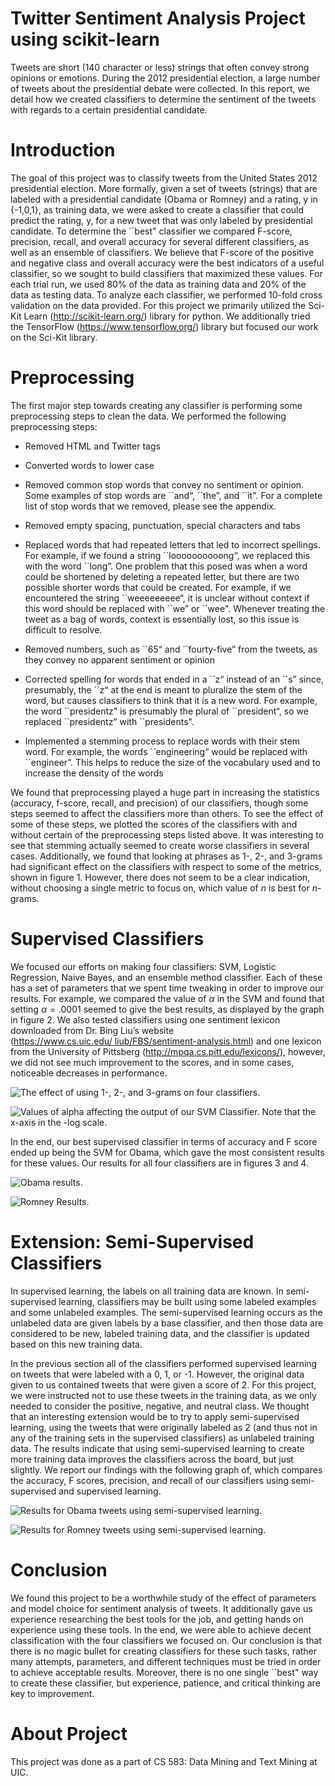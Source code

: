# Twitter Sentiment Analysis Project using scikit-learn

Tweets are short (140 character or less) strings that often convey strong opinions or emotions. During the 2012 presidential election, a large number of tweets about the presidential debate were collected. In this report, we detail how we created classifiers to determine the sentiment of the tweets with regards to a certain presidential candidate.

Introduction
============

The goal of this project was to classify tweets from the United States 2012 presidential election. More formally, given a set of tweets (strings) that are labeled with a presidential candidate (Obama or Romney) and a rating, y in \{-1,0,1\}, as training data, we were asked to create a classifier that could predict the rating, y, for a new tweet that was only labeled by presidential candidate. To determine the \`\`best" classifier we compared F-score, precision, recall, and overall accuracy for several different classifiers, as well as an ensemble of classifiers. We believe that F-score of the positive and negative class and overall accuracy were the best indicators of a useful classifier, so we sought to build classifiers that maximized these values. For each trial run, we used 80% of the data as training data and 20% of the data as testing data. To analyze each classifier, we performed 10-fold cross validation on the data provided. For this project we primarily utilized the Sci-Kit Learn (http://scikit-learn.org/) library for python. We additionally tried the TensorFlow (https://www.tensorflow.org/) library but focused our work on the Sci-Kit library.

Preprocessing
=============

The first major step towards creating any classifier is performing some preprocessing steps to clean the data. We performed the following preprocessing steps:

-   <span>Removed HTML and Twitter tags</span>

-   Converted words to lower case

-   Removed common stop words that convey no sentiment or opinion. Some examples of stop words are \`\`and“, \`\`the”, and \`\`it". For a complete list of stop words that we removed, please see the appendix.

-   Removed empty spacing, punctuation, special characters and tabs

-   Replaced words that had repeated letters that led to incorrect spellings. For example, if we found a string \`\`loooooooooong“, we replaced this with the word \`\`long”. One problem that this posed was when a word could be shortened by deleting a repeated letter, but there are two possible shorter words that could be created. For example, if we encountered the string \`\`weeeeeeeee“, it is unclear without context if this word should be replaced with \`\`we” or \`\`wee". Whenever treating the tweet as a bag of words, context is essentially lost, so this issue is difficult to resolve.

-   Removed numbers, such as \`\`65“ and \`\`fourty-five” from the tweets, as they convey no apparent sentiment or opinion

-   Corrected spelling for words that ended in a \`\`z“ instead of an \`\`s” since, presumably, the \`\`z“ at the end is meant to pluralize the stem of the word, but causes classifiers to think that it is a new word. For example, the word \`\`presidentz” is presumably the plural of \`\`president“, so we replaced \`\`presidentz” with \`\`presidents".

-   Implemented a stemming process to replace words with their stem word. For example, the words \`\`engineering“ would be replaced with \`\`engineer”. This helps to reduce the size of the vocabulary used and to increase the density of the words

We found that preprocessing played a huge part in increasing the statistics (accuracy, f-score, recall, and precision) of our classifiers, though some steps seemed to affect the classifiers more than others. To see the effect of some of these steps, we plotted the scores of the classifiers with and without certain of the preprocessing steps listed above. It was interesting to see that stemming actually seemed to create worse classifiers in several cases. Additionally, we found that looking at phrases as 1-, 2-, and 3-grams had significant effect on the classifiers with respect to some of the metrics, shown in figure 1. However, there does not seem to be a clear indication, without choosing a single metric to focus on, which value of $n$ is best for $n$-grams.

Supervised Classifiers
======================

We focused our efforts on making four classifiers: SVM, Logistic Regression, Naive Bayes, and an ensemble method classifier. Each of these has a set of parameters that we spent time tweaking in order to improve our results. For example, we compared the value of $\alpha$ in the SVM and found that setting $\alpha = .0001$ seemed to give the best results, as displayed by the graph in figure 2. We also tested classifiers using one sentiment lexicon downloaded from Dr. Bing Liu’s website (https://www.cs.uic.edu/ liub/FBS/sentiment-analysis.html) and one lexicon from the University of Pittsberg (http://mpqa.cs.pitt.edu/lexicons/), however, we did not see much improvement to the scores, and in some cases, noticeable decreases in performance.

![The effect of using 1-, 2-, and 3-grams on four
classifiers.](NGram.png)

![Values of alpha affecting the output of our SVM Classifier. Note that
the x-axis in the $-log$ scale.](SVMAlphaEffect.png)

In the end, our best supervised classifier in terms of accuracy and F score ended up being the SVM for Obama, which gave the most consistent results for these values. Our results for all four classifiers are in figures 3 and 4.

![Obama results.](ObamaSupervised.png)

![Romney Results.](RomneySupervised.png)

Extension: Semi-Supervised Classifiers
======================================

In supervised learning, the labels on all training data are known. In semi-supervised learning, classifiers may be built using some labeled examples and some unlabeled examples. The semi-supervised learning occurs as the unlabeled data are given labels by a base classifier, and then those data are considered to be new, labeled training data, and the classifier is updated based on this new training data.

In the previous section all of the classifiers performed supervised learning on tweets that were labeled with a 0, 1, or -1. However, the original data given to us contained tweets that were given a score of 2. For this project, we were instructed not to use these tweets in the training data, as we only needed to consider the positive, negative, and
neutral class. We thought that an interesting extension would be to try to apply semi-supervised learning, using the tweets that were originally labeled as 2 (and thus not in any of the training sets in the supervised classifiers) as unlabeled training data. The results indicate that using semi-supervised learning to create more training data improves the classifiers across the board, but just slightly. We report our findings with the following graph of, which compares the accuracy, F scores, precision, and recall of our classifiers using semi-supervised and supervised learning.

![Results for Obama tweets using semi-supervised
learning.](ObamaSemisupervised.png)

![Results for Romney tweets using semi-supervised
learning.](RomneySemisupervised.png)

Conclusion
==========

We found this project to be a worthwhile study of the effect of parameters and model choice for sentiment analysis of tweets. It additionally gave us experience researching the best tools for the job, and getting hands on experience using these tools. In the end, we were able to achieve decent classification with the four classifiers we focused on. Our conclusion is that there is no magic bullet for creating classifiers for these such tasks, rather many attempts, parameters, and different techniques must be tried in order to achieve acceptable results. Moreover, there is no one single \`\`best" way to create these classifier, but experience, patience, and critical thinking are key to improvement.

# About Project
This project was done as a part of CS 583: Data Mining and Text Mining at UIC.